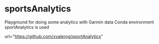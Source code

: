 # sportsAnalytics
Playground for doing some analytics with Garmin data
Conda environment sportAnalytics is used

url="https://github.com/xvalerog/sportAnalytics"
